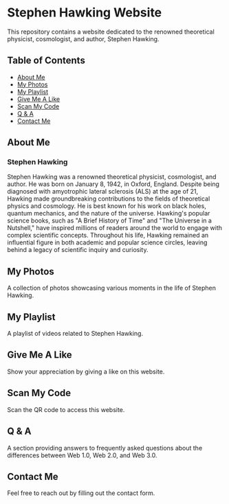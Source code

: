 # Stephen Hawking Website

This repository contains a website dedicated to the renowned theoretical physicist, cosmologist, and author, Stephen Hawking.

## Table of Contents

- [About Me](#about)
- [My Photos](#photos)
- [My Playlist](#playlist)
- [Give Me A Like](#like)
- [Scan My Code](#qrcode)
- [Q & A](#qna)
- [Contact Me](#contact)

## About Me <a name="about"></a>

### Stephen Hawking

Stephen Hawking was a renowned theoretical physicist, cosmologist, and author. He was born on January 8, 1942, in Oxford, England. Despite being diagnosed with amyotrophic lateral sclerosis (ALS) at the age of 21, Hawking made groundbreaking contributions to the fields of theoretical physics and cosmology. He is best known for his work on black holes, quantum mechanics, and the nature of the universe. Hawking's popular science books, such as "A Brief History of Time" and "The Universe in a Nutshell," have inspired millions of readers around the world to engage with complex scientific concepts. Throughout his life, Hawking remained an influential figure in both academic and popular science circles, leaving behind a legacy of scientific inquiry and curiosity.

## My Photos <a name="photos"></a>

A collection of photos showcasing various moments in the life of Stephen Hawking.

## My Playlist <a name="playlist"></a>

A playlist of videos related to Stephen Hawking.

## Give Me A Like <a name="like"></a>

Show your appreciation by giving a like on this website.

## Scan My Code <a name="qrcode"></a>

Scan the QR code to access this website.

## Q & A <a name="qna"></a>

A section providing answers to frequently asked questions about the differences between Web 1.0, Web 2.0, and Web 3.0.

## Contact Me <a name="contact"></a>

Feel free to reach out by filling out the contact form.


